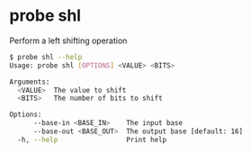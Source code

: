 # probe shl

Perform a left shifting operation

```bash
$ probe shl --help
Usage: probe shl [OPTIONS] <VALUE> <BITS>

Arguments:
  <VALUE>  The value to shift
  <BITS>   The number of bits to shift

Options:
      --base-in <BASE_IN>    The input base
      --base-out <BASE_OUT>  The output base [default: 16]
  -h, --help                 Print help
```
